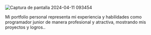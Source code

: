 



![Captura de pantalla 2024-04-11 093454](https://github.com/chelozuber/Portfolio/assets/108348447/2b9addf7-a298-4708-8bbc-62053ce7f4cb)


Mi portfolio personal representa mi experiencia y habilidades como programador junior de manera 
profesional y atractiva, mostrando mis proyectos y logros..
